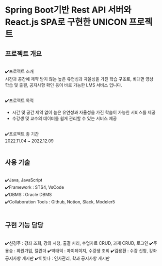 # Spring Boot기반 Rest API 서버와 React.js SPA로 구현한 UNICON 프로젝트



<h2>프로젝트 개요</h2><br>
✔️프로젝트 소개<br>
시간과 공간에 제약 받지 않는 높은 유연성과 자율성을 가진 학습 구조로, 비대면 영상 학습 및 출결, 공지사항 확인 등이 바로 가능한 LMS 서비스 입니다.<br><br>

✔️프로젝트 목적<br>
- 시간 및 공간 제약 없이 높은 유연성과 자율성을 가진 학습이 가능한 서비스를 제공<br>
- 수강생 및 교수의 데이터를 쉽게 관리할 수 있는 서비스 제공<br><br>

✔️프로젝트 총 기간<br>
2022.11.04 ~ 2022.12.09<br><br>

<h2>사용 기술</h2><br>
✔️Java, JavaScript<br>
✔️Framework : STS4, VsCode<br>
✔️DBMS : Oracle DBMS<br>
✔️Collaboration Tools : Github, Notion, Slack, Modeler5<br><br>

<h2>구현 기능 담당</h2><br>
✔️신경주  :  강좌 조회, 강의 시청, 출결 처리, 수업자료 CRUD, 과제 CRUD, 로그인
✔️주용승  :  회원가입, 캘린더
✔️박태익  :  마이페이지, 수강생 조회
✔️김용환  :  수강 신청, 강좌 공지사항 게시판
✔️이빛나  :  인사관리, 학과 공지사항 게시판
